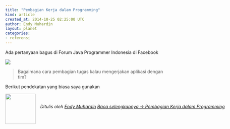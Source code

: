 ```yaml
---
title: "Pembagian Kerja dalam Programming"
kind: article
created_at: 2014-10-25 02:25:00 UTC
author: Endy Muhardin
layout: planet
categories:
- referensi
---
```

<p>Ada pertanyaan bagus di Forum Java Programmer Indonesia di Facebook</p>

<p><img src="https://lh6.googleusercontent.com/-WwcyvgyzpyI/VEsOaOMQ3pI/AAAAAAAAG9Q/z_KHGG79bUY/w560-h174-no/Selection_023.png"></p>

<blockquote><p>Bagaimana cara pembagian tugas kalau mengerjakan aplikasi dengan tim?</p></blockquote>

<p>Berikut pendekatan yang biasa saya gunakan</p>


<div class="author">
  <img src="http://www.gravatar.com/avatar/31694bbf42349c6b6adfe893bb1e19d8.png" style="width: 96px; height: 96;">
  <span style="position: absolute; padding: 32px 15px;">
    <i>Ditulis oleh <a href="http://about.me/endy.muhardin">Endy Muhardin</a> 
    <a class="more-link" href="http://software.endy.muhardin.com/manajemen/pembagian-kerja-dalam-programming/">Baca selengkapnya &rarr; Pembagian Kerja dalam Programming</a></i>
  </span>
</div>
